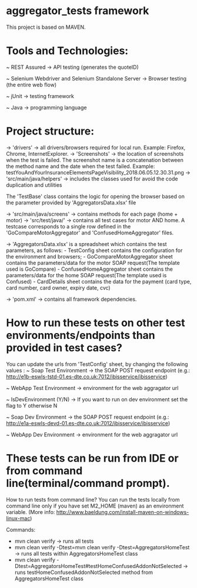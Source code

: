 # aggregator_tests framework

This project is based on MAVEN.

# Tools and Technologies:
~ REST Assured -> API testing (generates the quoteID)

~ Selenium Webdriver and Selenium Standalone Server -> Browser testing (the entire web flow)

~ jUnit -> testing framework

~ Java -> programming language

# Project structure:

-> 'drivers' -> all drivers/browsers required for local run. Example: Firefox, Chrome, InternetExplorer.
-> 'Screenshots' -> the location of screenshots when the test is failed. The screenshot name is a concatenation between the method name and the date when the test failed.
Example: testYouAndYourInsuranceElementsPageVisibility_2018.06.05.12.30.31.png
-> 'src/main/java/helpers' -> includes the classes used for avoid the code duplication and utilities

  The 'TestBase' class contains the logic for opening the browser based on the parameter provided by 'AggregatorsData.xlsx' file
    
-> 'src/main/java/screens' -> contains methods for each page (home + motor)
-> 'src/test/java/' -> contains all test cases for motor AND home. A testcase corresponds to a single row defined in the 'GoCompareMotorAggregator' and 'ConfusedHomeAggregator' files.

-> 'AggregatorsData.xlsx' is a spreadsheet which contains the test parameters, as follows:
        - TestConfig sheet contains the configuration for the environment and browsers;
        - GoCompareMotorAggregator sheet contains the parameters/data for the motor SOAP request(The template used is GoCompare)
        - ConfusedHomeAggregator sheet contains the parameters/data for the home SOAP request(The template used is Confused)
        - CardDetails sheet contains the data for the payment (card type, card number, card owner, expiry date, cvc)

-> 'pom.xml' -> contains all framework dependencies.

# How to run these tests on other test environments/endpoints than provided in test cases?
You can update the urls from 'TestConfig' sheet, by changing the following values :
~ Soap Test Environment -> the SOAP POST request endpoint (e.g.: http://e1b-eswls-tstd-01.es-dte.co.uk:7012/ibisservice/ibisservice)

~ WebApp Test Environment -> environment for the web aggragator url

~ IsDevEnvironment (Y/N) -> If you want to run on dev environment set the flag to Y otherwise N

~ Soap Dev Environment -> the SOAP POST request endpoint (e.g.: http://e1a-eswls-devd-01.es-dte.co.uk:7012/ibisservice/ibisservice)

~ WebApp Dev Environment -> environment for the web aggragator url


# These tests can be run from IDE or from command line(terminal/command prompt).
How to run tests from command line?
You can run the tests locally from command line only if you have set M2_HOME (maven) as an environment variable.
(More info: http://www.baeldung.com/install-maven-on-windows-linux-mac)

Commands:
 - mvn clean verify -> runs all tests
 - mvn clean verify -Dtest=mvn clean verify -Dtest=AggregatorsHomeTest -> runs all tests within AggregatorsHomeTest class
 - mvn clean verify -Dtest=AggregatorsHomeTest#testHomeConfusedAddonNotSelected -> runs testHomeConfusedAddonNotSelected method from AggregatorsHomeTest class

